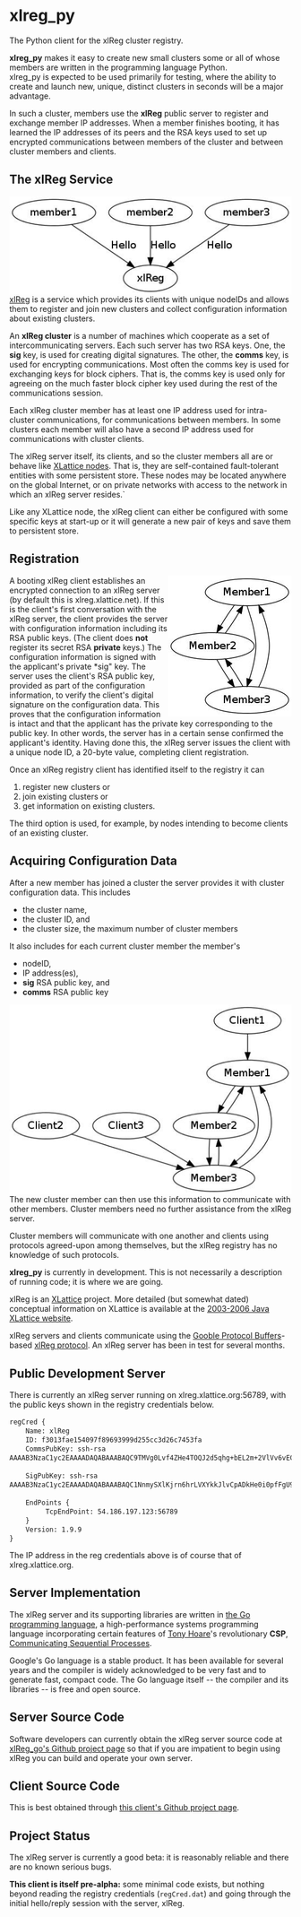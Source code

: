 # xlreg_py

The Python client for the xlReg cluster registry.  

**xlreg_py**
makes it easy to create new small clusters some or all of whose members are
written in the programming language Python.  
xlreg_py is expected to be used primarily for testing, where
the ability to create and launch new, unique, distinct clusters in seconds
will be a major advantage.

In such a cluster, members use the **xlReg** public server to register and
exchange member IP addresses.  When a member finishes booting, it has 
learned the IP addresses of its peers and the RSA keys used to set up 
encrypted communications 
between members of the cluster and between cluster members and clients.

## The xlReg Service

<img src="img/xl-registration.jpg" alt="xl-registration" style="float:left" title="members registering with xlReg">

[xlReg](http://jddixon.github.io/xlReg_go)
is a service which provides its clients with unique nodeIDs and allows them
to register and join new clusters and collect configuration information
about existing clusters.

An **xlReg cluster** is a number of machines
which cooperate as a set of intercommunicating servers.  Each
such server has two RSA keys.  One, the **sig** key, is used for creating
digital signatures.  The other, the **comms** key, is used for encrypting
communications.  Most often the comms key is used for exchanging keys for
block ciphers. That is, the comms key is used only for agreeing on the
much faster block cipher key used during the rest of the communications
session.

Each xlReg cluster member has at least one IP address used for
intra-cluster communications, for communications between members.  In some
clusters each member will also have a second IP address used for 
communications with cluster clients.

The xlReg server itself, its clients, and so the cluster members all are
or behave like
[XLattice nodes](http://jddixon.github.io/xlNode_go).
That is, they are self-contained fault-tolerant entities with some
persistent store.  These nodes may be located anywhere on the global
Internet, or on private networks with access to the network in which
an xlReg server resides.`

Like any XLattice node, the xlReg client can either be configured with some
specific keys at start-up or it will generate a new pair of keys and save
them to persistent store.

## Registration

<img src="img/simple-cluster.jpg" alt="simple-cluster" style="float:right" title="small cluster, no clients">

A booting xlReg client establishes an encrypted connection to an xlReg server 
(by default this is xlreg.xlattice.net).
If this is the client's first conversation with the xlReg server, the client 
provides the server with configuration information including its RSA public
keys.  (The client does **not** register its secret RSA **private** keys.)
The configuration information is signed with the applicant's private
*sig" key.  The server uses the
client's RSA public key, provided as part of the configuration information, to
verify the client's digital signature on the configuration data.  This proves
that the configuration information is intact and that the applicant has the
private key corresponding to the public key.  In other words, the server has
in a certain sense confirmed the applicant's identity.  Having done this,
the xlReg server issues the client with a unique node ID, a 20-byte value,
completing client registration.

Once an xlReg registry client has identified itself to the registry it can

1. register new clusters or
2. join existing clusters or
3. get information on existing clusters.

The third option is used, for example, by nodes intending to become clients
of an existing cluster.

## Acquiring Configuration Data

After a new member has joined a cluster the server provides it
with cluster configuration data.  This includes

* the cluster name,
* the cluster ID, and
* the cluster size, the  maximum number of cluster members

It also includes for each current cluster member the member's

* nodeID,
* IP address(es),
* **sig** RSA public key, and
* **comms** RSA public key

<img src="img/cluster-with-clients.jpg" alt="cluster-with-clients" style="float:left" title="cluster with clients">

The new cluster member can then use this information to communicate with
other members.  Cluster members need no further assistance from the
xlReg server.

Cluster members will communicate with one another and clients
using protocols agreed-upon among themselves, but the xlReg registry
has no knowledge of such protocols.

**xlreg_py** is currently in development.  This is not
necessarily a description of running code; it is where we are going.

xlReg is an [XLattice](http://jddixon.github.io/xlattice_go/) project.  More
detailed (but somewhat dated) conceptual information on XLattice
is available at the [2003-2006 Java XLattice website](http://www.xlattice.org).

xlReg servers and clients communicate using the
[Gooble Protocol Buffers](http://code.google.com/p/protobuf/)-based
[xlReg protocol](http://jddixon.github.io/xlReg_go/xlReg_protocol.html).
An xlReg server has been in test for several months.

## Public Development Server

There is currently an xlReg server running on xlreg.xlattice.org:56789,
with the public keys shown in the registry credentials below.

	regCred {
	    Name: xlReg
	    ID: f3013fae154097f89693999d255cc3d26c7453fa
	    CommsPubKey: ssh-rsa AAAAB3NzaC1yc2EAAAADAQABAAABAQC9TMVg0Lvf4ZHe4TOQJ2d5qhg+bEL2m+2VlVv6vECnTTOJmcooPjZCKBphVFOPjaIzHoafun5RMbSYAjyoIbXEOL5kl35pWUC7wFBYTgrsoJO+it7WGbmF/JEThU2KwTErPY2gdJ/NWwXM8v+JrQUqC5NARJ/nF/y055yZF6ijR5iprWYPM2aRH3aVnjxTD4klp8lVtnIxeQXkNK3JEUGFQGiDRq4/U2meLMi2ekvLArJDflzflNmM71XRSB6mwgE4pFHLMMztPa7U4TweNr13BZQYbKgc6jqQFTMQ8Qf5st8Hu6oa04xllJlN/uOegjdKvw3+QhMotA8kpTgySuyP
	
	    SigPubKey: ssh-rsa AAAAB3NzaC1yc2EAAAADAQABAAABAQC1NnmySXlKjrn6hrLVXYkkJlvCpADkHe0i0pfFgU9pTJxt2QRpDlqpUsjfTCtDL4oG4ZGCkyEIUFVl/fykISbeeFbb6U4z8TBoCIGMzcEue9HAfzval7LUDbrR1QquylXe0vCkBAgfZk1c15QIyPhL2WX3AdOcaaOvDncqqSQxWcSst83ND9OWWCskxS7+yYhFoiZp4n4pKlgl4bppU1UHHGHtjRPX8fUx/QhOMMZalL34CFow9aA9A+Mu4KmT5w/qc+3oaKwc7+JleAinjGte8HrDZz8irC2df1YFK62/zi3V8Dpt8FlAi0vbDvzDUzmDXGaPI8Y3tab3s842mWYJ
	
	    EndPoints {
	         TcpEndPoint: 54.186.197.123:56789
	    }
	    Version: 1.9.9
	}

The IP address in the reg credentials above is of course that of xlreg.xlattice.org.

## Server Implementation

The xlReg server and its supporting libraries are written in
[the Go programming language](http://golang.org), a high-performance
systems programming language incorporating certain features of
[Tony Hoare](http://en.wikipedia.org/wiki/Tony_Hoare)'s
revolutionary **CSP**,
[Communicating Sequential Processes](http://www.usingcsp.com).

Google's Go language is a stable product.  It has been available for 
several years and the compiler is widely acknowledged to be very fast
and to generate fast, compact code.  The Go language itself --
the compiler and its libraries -- is free and open source.

## Server Source Code

Software developers can currently obtain the xlReg server source code at
[xlReg_go's Github project page](https://github.com/jddixon/xlReg_go/)
so that if you are impatient to begin using xlReg you can build and operate
your own server.

## Client Source Code

This is best obtained through
[this client's Github project page](https://github.com/jddixon/xlreg_py/).

## Project Status

The xlReg server is currently a good beta: it is reasonably reliable and
there are no known serious bugs.

**This client is itself pre-alpha:** some minimal code exists, but nothing
beyond reading the registry credentials (`regCred.dat`) and going through
the initial hello/reply session with the server, xlReg.
